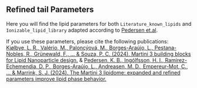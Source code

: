 ## Refined tail Parameters

Here you will find the lipid parameters for both `Literature_known_lipids` and `Ionizable_lipid_library` adapted according to [Pedersen et.al](https://doi.org/10.26434/chemrxiv-2024-8bjrr).

If you use these parameters, please cite the following publications:  
[Kjølbye, L. R., Valério, M., Paloncýová, M., Borges-Araújo, L., Pestana-Nobles, R., Grünewald, F., ... & Souza, P. C. (2024). Martini 3 building blocks for Lipid Nanoparticle design.](https://doi.org/10.26434/chemrxiv-2024-bf4n8)
&
[Pedersen, K. B., Ingólfsson, H. I., Ramirez-Echemendia, D. P., Borges-Araújo, L., Andreasen, M. D., Empereur-Mot, C., ... & Marrink, S. J. (2024). The Martini 3 lipidome: expanded and refined parameters improve lipid phase behavior.](https://doi.org/10.26434/chemrxiv-2024-8bjrr)
